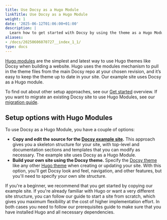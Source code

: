 ```yaml
---
title: Use Docsy as a Hugo Module
linkTitle: Use Docsy as a Hugo Module
weight: 1
date: '2025-06-12T01:06:00+01:00'
description: |
  Learn how to get started with Docsy by using the theme as a Hugo Module.
aliases:
- /docs/20250606070727__index_1_1/
type: docs
---
```


[Hugo modules](https://gohugo.io/hugo-modules/) are the simplest and latest way to use Hugo themes like Docsy when building a website. Hugo uses the modules mechanism to pull in the theme files from the main Docsy repo at your chosen revision, and it’s easy to keep the theme up to date in your site. Our example site uses Docsy as a Hugo module.

To find out about other setup approaches, see our [Get started](/docs/get-started/) overview. If you want to migrate an existing Docsy site to use Hugo Modules, see our [migration guide](/docs/updating/convert-site-to-module/).

## Setup options with Hugo Modules

To use Docsy as a Hugo Module, you have a couple of options:

*   **Copy and edit the source for the [Docsy example site](https://github.com/google/docsy-example).** This approach gives you a skeleton structure for your site, with top-level and documentation sections and templates that you can modify as necessary. The example site uses Docsy as a Hugo Module.
*   **Build your own site using the Docsy theme.** Specify the [Docsy theme](https://github.com/google/docsy) like any other [Hugo theme](https://gohugo.io/themes/) when creating or updating your site. With this option, you'll get Docsy look and feel, navigation, and other features, but you'll need to specify your own site structure. 

If you're a beginner, we recommend that you get started by copying our example site. If you're already familiar with Hugo or want a very different site structure, you can follow our guide to start a site from scratch, which gives you maximum flexibility at the cost of higher implementation effort. In both cases you need to follow our prerequisites guide to make sure that you have installed Hugo and all necessary dependencies.
